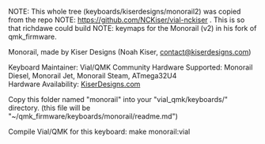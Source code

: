 NOTE: This whole tree (keyboards/kiserdesigns/monorail2) was copied from the repo
NOTE: https://github.com/NCKiser/vial-nckiser . This is so that richdawe could build
NOTE: keymaps for the Monorail (v2) in his fork of qmk_firmware.

Monorail, made by Kiser Designs (Noah Kiser, contact@kiserdesigns.com)

Keyboard Maintainer: Vial/QMK Community 
Hardware Supported: Monorail Diesel, Monorail Jet, Monorail Steam, ATmega32U4  
Hardware Availability: [KiserDesigns.com](http://kiserdesigns.com/)

Copy this folder named "monorail" into your "vial_qmk/keyboards/" directory.
(this file will be "~/qmk_firmware/keyboards/monorail/readme.md")

Compile Vial/QMK for this keyboard:
    make monorail:vial
